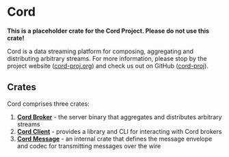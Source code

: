 # Cord

**This is a placeholder crate for the Cord Project. Please do not use this crate!**

Cord is a data streaming platform for composing, aggregating and distributing arbitrary
streams. For more information, please stop by the project website
([cord-proj.org](http://cord-proj.org)) and check us out on GitHub
([cord-proj](https://github.com/cord-proj)).

## Crates

Cord comprises three crates:

1.  **[Cord Broker](https://crates.io/crates/cord-broker)** - the server binary that
    aggregates and distributes arbitrary streams
2.  **[Cord Client](https://crates.io/crates/cord-client)** - provides a library and CLI
    for interacting with Cord brokers
3.  **[Cord Message](https://crates.io/crates/cord-message)** - an internal crate that
    defines the message envelope and codec for transmitting messages over the wire
